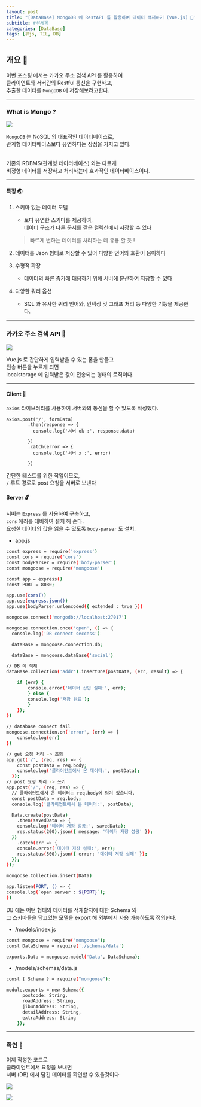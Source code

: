 ```yaml
---
layout: post
title: "[DataBase] MongoDB 에 RestAPI 를 활용하여 데이터 적재하기 (Vue.js) 🐸"
subtitle: #부제목
categories: [DataBase]
tags: [뷰js, TIL, DB]
---
```


## 개요 🌱

이번 포스팅 에서는 카카오 주소 검색 API 를 활용하여<br>
클라이언트와 서버간의 Restful 통신을 구현하고,<br>
추출한 데이터를 `MongoDB` 에 저장해보려고한다.

---

### What is Mongo ?

![](https://img1.daumcdn.net/thumb/R1280x0/?scode=mtistory2&fname=https%3A%2F%2Fblog.kakaocdn.net%2Fdn%2FZMNvN%2FbtspxbJcbLV%2FxF2XSGiwrMQNiDNLQLoXYK%2Fimg.jpg)

`MongoDB` 는 NoSQL 의 대표적인 데이터베이스로,<br>
관계형 데이터베이스보다 유연하다는 장점을 가지고 있다.<br><br>

기존의 RDBMS(관계형 데이터베이스) 와는 다르게<br>
비정형 데이터를 저장하고 처리하는데 효과적인 데이터베이스이다.<br>

---

#### 특징 🌏

1. 스키마 없는 데이터 모델

   - 보다 유연한 스키마를 제공하여,<br>
     데이터 구조가 다른 문서를 같은 컬렉션에서 저장할 수 있다

   > 빠르게 변하는 데이터를 처리하는 데 유용 할 듯 !

2. 데이터를 Json 형태로 저장할 수 있어 다양한 언어와 호환이 용이하다

3. 수평적 확장

   - 데이터의 빠른 증가에 대응하기 위해 서버에 분산하여 저장할 수 있다

4. 다양한 쿼리 옵션
   - SQL 과 유사한 쿼리 언어와, 인덱싱 및 그래프 처리 등 다양한 기능을 제공한다.

---

### 카카오 주소 검색 API 🔔

![](https://img1.daumcdn.net/thumb/R1280x0/?scode=mtistory2&fname=https%3A%2F%2Fblog.kakaocdn.net%2Fdn%2FbPoKBm%2FbtspmVgod6c%2Ffn3YUy4cuGE7PenwktA2Z1%2Fimg.png)

Vue.js 로 간단하게 입력받을 수 있는 폼을 만들고<br>
전송 버튼을 누르게 되면<br>
localstorage 에 입력받은 값이 전송되는 형태의 로직이다.<br>

---

#### Client 🔑

`axios` 라이브러리를 사용하여 서버와의 통신을 할 수 있도록 작성했다.

```
axios.post('/', formData)
        .then(response => {
          console.log('서버 ok :', response.data)

        })
        .catch(error => {
          console.log('서버 x :', error)

        })
```

간단한 테스트를 위한 작업이므로,<br>
`/` 루트 경로로 post 요청을 서버로 보낸다

#### Server 🔓

서버는 `Express` 를 사용하여 구축하고,<br>
`cors` 에러를 대비하여 설치 해 준다.<br>
요청한 데이터의 값을 읽을 수 있도록 `body-parser` 도 설치.

- app.js

```bash
const express = require('express')
const cors = require('cors')
const bodyParser = require('body-parser')
const mongoose = require('mongoose')

const app = express()
const PORT = 8080;

app.use(cors())
app.use(express.json())
app.use(bodyParser.urlencoded({ extended : true }))

mongoose.connect('mongodb://localhost:27017')

mongoose.connection.once('open', () => {
  console.log('DB connect seccess')

  dataBase = mongoose.connection.db;

  dataBase = mongoose.dataBase('social')

// DB 에 적재
dataBase.collection('addr').insertOne(postData, (err, result) => {

    if (err) {
        console.error('데이터 삽입 실패:', err);
        } else {
        console.log('저장 완료');
        }
    });
})

// database connect fail
mongoose.connection.on('error', (err) => {
    console.log(err)
})
```

```bash
// get 요청 처리 -> 조회
app.get('/', (req, res) => {
    const postData = req.body;
    console.log('클라이언트에서 온 데이터:', postData);
  });
// post 요청 처리 -> 쓰기
app.post('/', (req, res) => {
  // 클라이언트에서 온 데이터는 req.body에 담겨 있습니다.
  const postData = req.body;
  console.log('클라이언트에서 온 데이터:', postData);

  Data.create(postData)
    .then(savedData => {
    console.log('데이터 저장 성공:', savedData);
    res.status(200).json({ message: '데이터 저장 성공' });
  })
    .catch(err => {
    console.error('데이터 저장 실패:', err);
    res.status(500).json({ error: '데이터 저장 실패' });
  });
});

mongoose.Collection.insert(Data)

app.listen(PORT, () => {
console.log(`open server : ${PORT}`);
})

```

DB 에는 어떤 형태의 데이터를 적재할지에 대한 Schema 와<br>
그 스키마들을 담고있는 모델을 export 해 외부에서 사용 가능하도록 정의한다.<br>

- /models/index.js

```bash
const mongoose = require("mongoose");
const DataSchema = require('./schemas/data')

exports.Data = mongoose.model('Data', DataSchema);
```

- /models/schemas/data.js

```bash
const { Schema } = require("mongoose");

module.exports = new Schema({
      postcode: String,
      roadAddress: String,
      jibunAddress: String,
      detailAddress: String,
      extraAddress: String
    });
```

---

### 확인 🔐

이제 작성한 코드로<br>
클라이언트에서 요청을 보내면 <Br>
서버 (DB) 에서 담긴 데이터를 확인할 수 있을것이다

![](https://img1.daumcdn.net/thumb/R1280x0/?scode=mtistory2&fname=https%3A%2F%2Fblog.kakaocdn.net%2Fdn%2FdWhbmx%2FbtspGKYB34w%2FlOSxLdI7Bb2dguNQIXxm0k%2Fimg.png)

![](https://img1.daumcdn.net/thumb/R1280x0/?scode=mtistory2&fname=https%3A%2F%2Fblog.kakaocdn.net%2Fdn%2FN6gpX%2FbtspBzi8Hbb%2FlY3C8bxAOAtZjxKbmu4ZFK%2Fimg.png)
